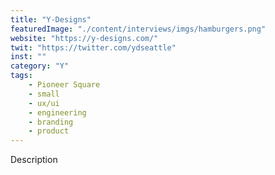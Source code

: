 ```yaml
---
title: "Y-Designs"
featuredImage: "./content/interviews/imgs/hamburgers.png"
website: "https://y-designs.com/"
twit: "https://twitter.com/ydseattle"
inst: ""
category: "Y"
tags:
    - Pioneer Square
    - small
    - ux/ui
    - engineering
    - branding
    - product
---
```


Description
